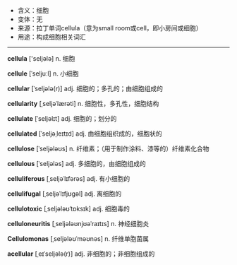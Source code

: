 - <span class="definition">含义：细胞</span>
- <span class="definition">变体：无</span>
- <span class="definition">来源：拉丁单词cellula（意为small room或cell，即小房间或细胞）</span>
- <span class="definition">用途：构成细胞相关词汇</span>

---

<span class="vocabulary">**cellula**</span> ['seljələ] n. 细胞

<span class="vocabulary">**cellule**</span> [ˈseljuːl] n. 小细胞

<span class="vocabulary">**cellular**</span> [ˈseljələ(r)] adj. 细胞的；多孔的；由细胞组成的

<span class="vocabulary">**cellularity**</span> [ˌseljəˈlærəti] n. 细胞性，多孔性，细胞结构

<span class="vocabulary">**cellulate**</span> [ˈseljəlɪt] adj. 细胞的；划分的

<span class="vocabulary">**cellulated**</span> [ˈseljəˌleɪtɪd] adj. 由细胞组织成的，细胞状的

<span class="vocabulary">**cellulose**</span> [ˈseljələʊs] n. 纤维素；（用于制作涂料、漆等的）纤维素化合物

<span class="vocabulary">**cellulous**</span> [ˈseljәləs] adj. 多细胞的，由细胞组成的

<span class="vocabulary">**celluliferous**</span> [ˌseljәˈlɪfərəs] adj. 有小细胞的

<span class="vocabulary">**cellulifugal**</span> [ˌseljәˈlɪfjʊgəl] adj. 离细胞的

<span class="vocabulary">**cellulotoxic**</span> [ˌseljәləʊˈtɒksɪk] adj. 细胞毒的

<span class="vocabulary">**celluloneuritis**</span> [ˌseljәləʊnjʊəˈraɪtɪs] n. 神经细胞炎 

<span class="vocabulary">**Cellulomonas**</span> [ˌseljәləʊˈməʊnəs] n. 纤维单胞菌属


<span class="vocabulary">**acellular**</span> [ˌeɪˈseljələ(r)] adj. 非细胞的；非细胞组成的

